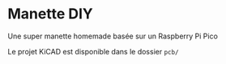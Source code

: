 # Manette DIY

Une super manette homemade basée sur un Raspberry Pi Pico

Le projet KiCAD est disponible dans le dossier `pcb/`
